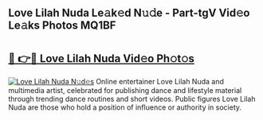 ## Love Lilah Nuda Le𝚊k𝚎d N𝚞𝚍e - Part-tgV Vid𝚎o Le𝚊ks Photos MQ1BF

# <h2><a href="http://fbelo3e.evod.top/?m=Love+Lilah+Nuda">🔗 👉🔴 Love Lilah Nuda Vid𝚎o Ph𝚘t𝚘s</a></h2>

[![Love Lilah Nuda N𝚞d𝚎s](https://i.imgur.com/8V9OHl7.gif)](http://fbelo3e.evod.top/?m=Love+Lilah+Nuda)
Online entertainer Love Lilah Nuda and multimedia artist, celebrated for publishing dance and lifestyle material through trending dance routines and short videos. Public figures Love Lilah Nuda are those who hold a position of influence or authority in society. 
